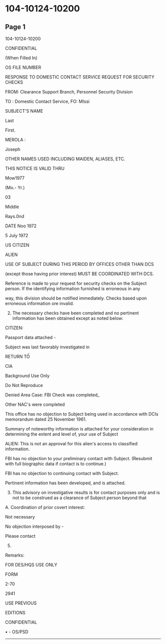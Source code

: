 # 104-10124-10200

## Page 1

104-10124-10200

CONFIDENTIAL

(When Filled In)

OS FILE NUMBER

RESPONSE TO DOMESTIC CONTACT SERVICE REQUEST FOR SECURITY CHECKS

FROM: Clearance Support Branch, Personnel Security Division

TO : Domestic Contact Service, FO: MIssi

SUBJECT'S NAME

Last

First.

MEROLA :

Joseph

OTHER NAMES USED INCLUDING MAIDEN, ALIASES, ETC.

THIS NOTICE IS VALID THRU

Mow1977

(Mo.- Yr.)

03

Middle

Rays.0nd

DATE Noo 1972

5 July 1972

US CITIZEN

ALIEN

USE OF SUBJECT DURING THIS PERIOD BY OFFICES OTHER THAN DCS

(except those having prior interest) MUST BE COORDINATED WITH DCS.

Reference is made to your request for security checks on the Subject person. If the identifying information furnished is erroneous in any

way, this division should be notified immediately. Checks based upon erroneous information ore invalid.

2. The necessary checks have been completed and no pertinent information has been obtained except as noted below:

CITIZEN:

Passport data attached -

Subject was last favorably investigated in

RETURN TỐ

CIA

Background Use Only

Do Not Reproduce

Denied Area Case: FBI Check was completed_

Other NAC's were completed

This office has no objection to Subject being used in accordance with DCIs memorandum dated 25 November 1961.

Summary of noteworthy information is attached for your consideration in determining the extent and level of, your use of Subject

ALIEN: This is not an approval for this alien's access to classified information.

FBI has no objection to your preliminary contact with Subject. (Resubmit with full biographic data if contact is to continue.)

FBI has no objection to continuing contact with Subject.

Pertinent information has been developed, and is attached.

3. This advisory on investigative results is for contact purposes only and is not to be construed as a clearance of Subject person beyond that

A. Coordination of prior covert interest:

Not necessary

No objection interposed by -

Please contact

5.

Remarks:

FOR DES/HQS USE ONLY

FORM

2-70

2941

USE PREVIOUS

EDITIONS

CONFIDENTIAL

• - OS/PSD

---

